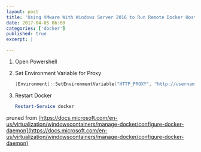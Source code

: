 ```yaml
---
layout: post
title: 'Using VMware With Windows Server 2016 to Run Remote Docker Host'
date: 2017-04-05 06:00
categories: ['docker']
published: true
excerpt: | 

---
```


1. Open Powershell
1. Set Environment Variable for Proxy

    ```powershell
    [Environment]::SetEnvironmentVariable("HTTP_PROXY", "http://username:password@proxy:port/", [EnvironmentVariableTarget]::Machine)
    ```

1. Restart Docker

    ```powershell
    Restart-Service docker
    ```

pruned from [https://docs.microsoft.com/en-us/virtualization/windowscontainers/manage-docker/configure-docker-daemon](https://docs.microsoft.com/en-us/virtualization/windowscontainers/manage-docker/configure-docker-daemon)